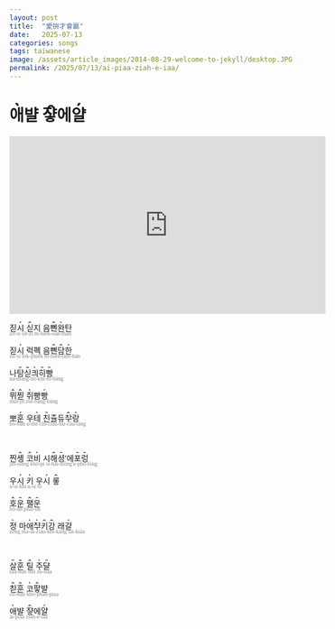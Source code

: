 ```yaml
---
layout: post
title:  "愛拚才會贏"
date:   2025-07-13
categories: songs
tags: taiwanese
image: /assets/article_images/2014-08-29-welcome-to-jekyll/desktop.JPG
permalink: /2025/07/13/ai-piaa-ziah-e-iaa/
---
```


# <ruby style='position: relative'>애<rt style='font-size: 120%; position: absolute; top: -1.15em; left: 0.2em; z-index: -1;'>ˎ</rt></ruby>뱔 <ruby style='position: relative'>쟣<rt style='font-size: 120%; position: absolute; top: -1.15em; left: 0.2em; z-index: -1;'>ꞈ</rt></ruby>에<ruby style='position: relative'>얄<rt style='font-size: 120%; position: absolute; top: -1.15em; left: 0.2em; z-index: -1;'>ˏ</rt></ruby>

<iframe width="560" height="315"
  src="https://youtu.be/Pf3Ecmnonik?si=jiRsm5UoOPvoopN8"
  title="YouTube video player"
  frameborder="0"
  allow="accelerometer; autoplay; clipboard-write; encrypted-media; gyroscope; picture-in-picture"
  allowfullscreen>
</iframe>

<!-- #1 -->

<p style='font-family:Sans-serif, Noto Sans'>
    <span style="display: block;font-size: 1em">
        짇<ruby style='position: relative'>시<rt style='font-size:120%;position:absolute;top:-1.15em;left:0.2em'>ˏ</rt></ruby> <ruby style='position: relative'>싣<rt style='font-size:120%;position:absolute;top:-1.15em;left:0.2em'>ꞈ</rt></ruby>지 음<ruby style='position: relative'>뼨<rt style='font-size:120%;position:absolute;top:-1.15em;left:0.2em'>ꞈ</rt></ruby><ruby style='position: relative'>완<rt style='font-size:120%;position:absolute;top:-1.15em;left:0.2em'>ˎ</rt></ruby>탄
    </span>
    <span style="display: block;font-size: 0.7em;color: gray;margin-top: -5px;font-family: Calibri">
        zit-sí sît-zi m-biên-oàn-than
    </span>
</p>

<p style='font-family:Sans-serif, Noto Sans'>
    <span style="display: block;font-size: 1em">
        짇<ruby style='position: relative'>시<rt style='font-size:120%;position:absolute;top:-1.15em;left:0.2em'>ˏ</rt></ruby> 럭폑 음<ruby style='position: relative'>뼨<rt style='font-size:120%;position:absolute;top:-1.15em;left:0.2em'>ꞈ</rt></ruby><ruby style='position: relative'>담<rt style='font-size:120%;position:absolute;top:-1.15em;left:0.2em'>ꞈ</rt></ruby><ruby style='position: relative'>한<rt style='font-size:120%;position:absolute;top:-1.15em;left:0.2em'>ˏ</rt></ruby>
    </span>
    <span style="display: block;font-size: 0.7em;color: gray;margin-top: -5px;font-family: Calibri">
        zit-sí lok-phiek m-biên-tâm-hán
    </span>
</p>

<p style='font-family:Sans-serif, Noto Sans'>
    <span style="display: block;font-size: 1em">
        나<ruby style='position: relative'>탕<rt style='font-size:120%;position:absolute;top:-1.15em;left:0.2em'>ˍ</rt></ruby><ruby style='position: relative'>싣<rt style='font-size:120%;position:absolute;top:-1.15em;left:0.2em'>ꞈ</rt></ruby><ruby style='position: relative'>킈<rt style='font-size:120%;position:absolute;top:-1.15em;left:0.2em'>ˎ</rt></ruby><ruby style='position: relative'>히<rt style='font-size:120%;position:absolute;top:-1.15em;left:0.2em'>ˍ</rt></ruby><ruby style='position: relative'>빵<rt style='font-size:120%;position:absolute;top:-1.15em;left:0.2em'>ˍ</rt></ruby>
    </span>
    <span style="display: block;font-size: 0.7em;color: gray;margin-top: -5px;font-family: Calibri">
        na-thāng-sît-khì-hī-bāng
    </span>
</p>

<p style='font-family:Sans-serif, Noto Sans'>
    <span style="display: block;font-size: 1em">
        <ruby style='position: relative'>뮈<rt style='font-size:120%;position:absolute;top:-1.15em;left:0.2em'>ꞈ</rt></ruby><ruby style='position: relative'>찓<rt style='font-size:120%;position:absolute;top:-1.15em;left:0.2em'>ꞈ</rt></ruby> <ruby style='position: relative'>쥐<rt style='font-size:120%;position:absolute;top:-1.15em;left:0.2em'>ˎ</rt></ruby>빵<ruby style='position: relative'>빵<rt style='font-size:120%;position:absolute;top:-1.15em;left:0.2em'>ˏ</rt></ruby>
    </span>
    <span style="display: block;font-size: 0.7em;color: gray;margin-top: -5px;font-family: Calibri">
        muî-jît zuì-bang-báng
    </span>
</p>

<p style='font-family:Sans-serif, Noto Sans'>
    <span style="display: block;font-size: 1em">
        뽀<ruby style='position: relative'>훈<rt style='font-size:120%;position:absolute;top:-1.15em;left:0.2em'>ˏ</rt></ruby> 우<ruby style='position: relative'>테<rt style='font-size:120%;position:absolute;top:-1.15em;left:0.2em'>ˎ</rt></ruby> <ruby style='position: relative'>친<rt style='font-size:120%;position:absolute;top:-1.15em;left:0.2em'>ˍ</rt></ruby>츌듀<ruby style='position: relative'>ᄎᅷ<rt style='font-size:120%;position:absolute;top:-1.15em;left:0.2em'>ꞈ</rt></ruby><ruby style='position: relative'>랑<rt style='font-size:120%;position:absolute;top:-1.15em;left:0.2em'>ˏ</rt></ruby>
    </span>
    <span style="display: block;font-size: 0.7em;color: gray;margin-top: -5px;font-family: Calibri">
        bo-hún u-thè cīn-ciuu-tiu-câu-láng
    </span>
</p>
</br>
<!-- /wp:html -->

<!-- wp:html -->
<!-- #2 -->

<p style='font-family:Sans-serif, Noto Sans'>
    <span style="display: block;font-size: 1em">
        찐<ruby style='position: relative'>솅<rt style='font-size:120%;position:absolute;top:-1.15em;left:0.2em'>ꞈ</rt></ruby> <ruby style='position: relative'>코<rt style='font-size:120%;position:absolute;top:-1.15em;left:0.2em'>ꞈ</rt></ruby><ruby style='position: relative'>비<rt style='font-size:120%;position:absolute;top:-1.15em;left:0.2em'>ˎ</rt></ruby> 시<ruby style='position: relative'>해<rt style='font-size:120%;position:absolute;top:-1.15em;left:0.2em'>ꞈ</rt></ruby><ruby style='position: relative'>셩<rt style='font-size:120%;position:absolute;top:-1.15em;left:0.2em'>ˍ</rt></ruby>’에<ruby style='position: relative'>포<rt style='font-size:120%;position:absolute;top:-1.15em;left:0.2em'>ˍ</rt></ruby><ruby style='position: relative'>렁<rt style='font-size:120%;position:absolute;top:-1.15em;left:0.2em'>ˍ</rt></ruby>
    </span>
    <span style="display: block;font-size: 0.7em;color: gray;margin-top: -5px;font-family: Calibri">
        jin-siêng khô-pì si-hâi-siōng'e-phō-lōng
    </span>
</p>

<p style='font-family:Sans-serif, Noto Sans'>
    <span style="display: block;font-size: 1em">
        우<ruby style='position: relative'>시<rt style='font-size:120%;position:absolute;top:-1.15em;left:0.2em'>ˏ</rt></ruby> <ruby style='position: relative'>키<rt style='font-size:120%;position:absolute;top:-1.15em;left:0.2em'>ˎ</rt></ruby> 우<ruby style='position: relative'>시<rt style='font-size:120%;position:absolute;top:-1.15em;left:0.2em'>ˏ</rt></ruby> <ruby style='position: relative'>롷<rt style='font-size:120%;position:absolute;top:-1.15em;left:0.2em'>ꞈ</rt></ruby>
    </span>
    <span style="display: block;font-size: 0.7em;color: gray;margin-top: -5px;font-family: Calibri">
        u-sí khì u-sí lô
    </span>
</p>

<p style='font-family:Sans-serif, Noto Sans'>
    <span style="display: block;font-size: 1em">
        <ruby style='position: relative'>호<rt style='font-size:120%;position:absolute;top:-1.15em;left:0.2em'>ꞈ</rt></ruby><ruby style='position: relative'>운<rt style='font-size:120%;position:absolute;top:-1.15em;left:0.2em'>ˍ</rt></ruby> <ruby style='position: relative'>팰<rt style='font-size:120%;position:absolute;top:-1.15em;left:0.2em'>ꞈ</rt></ruby><ruby style='position: relative'>운<rt style='font-size:120%;position:absolute;top:-1.15em;left:0.2em'>ˍ</rt></ruby>
    </span>
    <span style="display: block;font-size: 0.7em;color: gray;margin-top: -5px;font-family: Calibri">
        hô-ūn phâi-ūn
    </span>
</p>

<p style='font-family:Sans-serif, Noto Sans'>
    <span style="display: block;font-size: 1em">
        <ruby style='position: relative'>정<rt style='font-size:120%;position:absolute;top:-1.15em;left:0.2em'>ˎ</rt></ruby> 마<ruby style='position: relative'>애<rt style='font-size:120%;position:absolute;top:-1.15em;left:0.2em'>ˎ</rt></ruby><ruby style='position: relative'>ᄌᆤ<rt style='font-size:120%;position:absolute;top:-1.15em;left:0.2em'>ˎ</rt></ruby><ruby style='position: relative'>키<rt style='font-size:120%;position:absolute;top:-1.15em;left:0.2em'>ꞈ</rt></ruby><ruby style='position: relative'>강<rt style='font-size:120%;position:absolute;top:-1.15em;left:0.2em'>ꞈ</rt></ruby> 래<ruby style='position: relative'>걀<rt style='font-size:120%;position:absolute;top:-1.15em;left:0.2em'>ˏ</rt></ruby>
    </span>
    <span style="display: block;font-size: 0.7em;color: gray;margin-top: -5px;font-family: Calibri">
        zòng ma-ài-ziàu-khî-kâng lai-kiáa
    </span>
</p>
</br>
<!-- /wp:html -->

<!-- wp:html -->
<!-- #3 -->

<p style='font-family:Sans-serif, Noto Sans'>
    <span style="display: block;font-size: 1em">
        <ruby style='position: relative'>살<rt style='font-size:120%;position:absolute;top:-1.15em;left:0.2em'>ˍ</rt></ruby><ruby style='position: relative'>훈<rt style='font-size:120%;position:absolute;top:-1.15em;left:0.2em'>ꞈ</rt></ruby> <ruby style='position: relative'>틸<rt style='font-size:120%;position:absolute;top:-1.15em;left:0.2em'>ꞈ</rt></ruby> <ruby style='position: relative'>주<rt style='font-size:120%;position:absolute;top:-1.15em;left:0.2em'>ˎ</rt></ruby><ruby style='position: relative'>댤<rt style='font-size:120%;position:absolute;top:-1.15em;left:0.2em'>ˍ</rt></ruby>
    </span>
    <span style="display: block;font-size: 0.7em;color: gray;margin-top: -5px;font-family: Calibri">
        sāa-hûn thîi zù-tiāa
    </span>
</p>

<p style='font-family:Sans-serif, Noto Sans'>
    <span style="display: block;font-size: 1em">
        <ruby style='position: relative'>칟<rt style='font-size:120%;position:absolute;top:-1.15em;left:0.2em'>ꞈ</rt></ruby><ruby style='position: relative'>훈<rt style='font-size:120%;position:absolute;top:-1.15em;left:0.2em'>ꞈ</rt></ruby> <ruby style='position: relative'>코<rt style='font-size:120%;position:absolute;top:-1.15em;left:0.2em'>ˎ</rt></ruby><ruby style='position: relative'>팧<rt style='font-size:120%;position:absolute;top:-1.15em;left:0.2em'>ꞈ</rt></ruby>뱔
    </span>
    <span style="display: block;font-size: 0.7em;color: gray;margin-top: -5px;font-family: Calibri">
        cît-hûn khò-phâh-piaa
    </span>
</p>

<p style='font-family:Sans-serif, Noto Sans'>
    <span style="display: block;font-size: 1em">
        <ruby style='position: relative'>애<rt style='font-size:120%;position:absolute;top:-1.15em;left:0.2em'>ˎ</rt></ruby>뱔 <ruby style='position: relative'>쟣<rt style='font-size:120%;position:absolute;top:-1.15em;left:0.2em'>ꞈ</rt></ruby>에<ruby style='position: relative'>얄<rt style='font-size:120%;position:absolute;top:-1.15em;left:0.2em'>ˏ</rt></ruby>
    </span>
    <span style="display: block;font-size: 0.7em;color: gray;margin-top: -5px;font-family: Calibri">
        ài-piaa ziâh-e-iáa
    </span>
</p>
<!-- /wp:html -->
